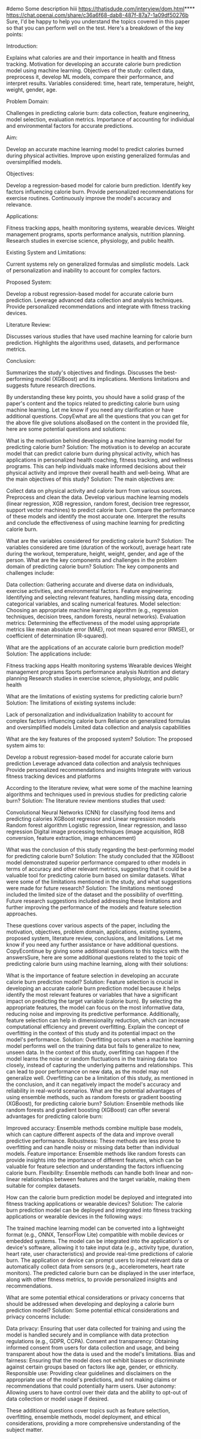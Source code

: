 
#demo 
 Some description
hiii
https://thatjsdude.com/interview/dom.html****
https://chat.openai.com/share/c36a6f68-dab8-487f-87a7-1a09df50276b
Sure, I'd be happy to help you understand the topics covered in this paper so that you can perform well on the test. Here's a breakdown of the key points:

Introduction:


Explains what calories are and their importance in health and fitness tracking.
Motivation for developing an accurate calorie burn prediction model using machine learning.
Objectives of the study: collect data, preprocess it, develop ML models, compare their performance, and interpret results.
Variables considered: time, heart rate, temperature, height, weight, gender, age.


Problem Domain:


Challenges in predicting calorie burn: data collection, feature engineering, model selection, evaluation metrics.
Importance of accounting for individual and environmental factors for accurate predictions.


Aim:


Develop an accurate machine learning model to predict calories burned during physical activities.
Improve upon existing generalized formulas and oversimplified models.


Objectives:


Develop a regression-based model for calorie burn prediction.
Identify key factors influencing calorie burn.
Provide personalized recommendations for exercise routines.
Continuously improve the model's accuracy and relevance.


Applications:


Fitness tracking apps, health monitoring systems, wearable devices.
Weight management programs, sports performance analysis, nutrition planning.
Research studies in exercise science, physiology, and public health.


Existing System and Limitations:


Current systems rely on generalized formulas and simplistic models.
Lack of personalization and inability to account for complex factors.


Proposed System:


Develop a robust regression-based model for accurate calorie burn prediction.
Leverage advanced data collection and analysis techniques.
Provide personalized recommendations and integrate with fitness tracking devices.


Literature Review:


Discusses various studies that have used machine learning for calorie burn prediction.
Highlights the algorithms used, datasets, and performance metrics.


Conclusion:


Summarizes the study's objectives and findings.
Discusses the best-performing model (XGBoost) and its implications.
Mentions limitations and suggests future research directions.

By understanding these key points, you should have a solid grasp of the paper's content and the topics related to predicting calorie burn using machine learning. Let me know if you need any clarification or have additional questions. CopyEwhat are all the questions that you can get for the above file give solutions alsoBased on the content in the provided file, here are some potential questions and solutions:

What is the motivation behind developing a machine learning model for predicting calorie burn?
Solution: The motivation is to develop an accurate model that can predict calorie burn during physical activity, which has applications in personalized health coaching, fitness tracking, and wellness programs. This can help individuals make informed decisions about their physical activity and improve their overall health and well-being.
What are the main objectives of this study?
Solution: The main objectives are:


Collect data on physical activity and calorie burn from various sources.
Preprocess and clean the data.
Develop various machine learning models (linear regression, XGB regression, random forest, decision tree regressor, support vector machines) to predict calorie burn.
Compare the performance of these models and identify the most accurate one.
Interpret the results and conclude the effectiveness of using machine learning for predicting calorie burn.


What are the variables considered for predicting calorie burn?
Solution: The variables considered are time (duration of the workout), average heart rate during the workout, temperature, height, weight, gender, and age of the person.
What are the key components and challenges in the problem domain of predicting calorie burn?
Solution: The key components and challenges include:


Data collection: Gathering accurate and diverse data on individuals, exercise activities, and environmental factors.
Feature engineering: Identifying and selecting relevant features, handling missing data, encoding categorical variables, and scaling numerical features.
Model selection: Choosing an appropriate machine learning algorithm (e.g., regression techniques, decision trees, random forests, neural networks).
Evaluation metrics: Determining the effectiveness of the model using appropriate metrics like mean absolute error (MAE), root mean squared error (RMSE), or coefficient of determination (R-squared).


What are the applications of an accurate calorie burn prediction model?
Solution: The applications include:


Fitness tracking apps
Health monitoring systems
Wearable devices
Weight management programs
Sports performance analysis
Nutrition and dietary planning
Research studies in exercise science, physiology, and public health


What are the limitations of existing systems for predicting calorie burn?
Solution: The limitations of existing systems include:


Lack of personalization and individualization
Inability to account for complex factors influencing calorie burn
Reliance on generalized formulas and oversimplified models
Limited data collection and analysis capabilities


What are the key features of the proposed system?
Solution: The proposed system aims to:


Develop a robust regression-based model for accurate calorie burn prediction
Leverage advanced data collection and analysis techniques
Provide personalized recommendations and insights
Integrate with various fitness tracking devices and platforms


According to the literature review, what were some of the machine learning algorithms and techniques used in previous studies for predicting calorie burn?
Solution: The literature review mentions studies that used:


Convolutional Neural Networks (CNN) for classifying food items and predicting calories
XGBoost regressor and Linear regression models
Random forest algorithm
Logistic regression, linear regression, and lasso regression
Digital image processing techniques (image acquisition, RGB conversion, feature extraction, image enhancement)


What was the conclusion of this study regarding the best-performing model for predicting calorie burn?
Solution: The study concluded that the XGBoost model demonstrated superior performance compared to other models in terms of accuracy and other relevant metrics, suggesting that it could be a valuable tool for predicting calorie burn based on similar datasets.
What were some of the limitations mentioned in the study, and what suggestions were made for future research?
Solution: The limitations mentioned included the limited size of the dataset and the possibility of overfitting. Future research suggestions included addressing these limitations and further improving the performance of the models and feature selection approaches.

These questions cover various aspects of the paper, including the motivation, objectives, problem domain, applications, existing systems, proposed system, literature review, conclusions, and limitations. Let me know if you need any further assistance or have additional questions. CopyEcontinue by giving some additional questions to this topics with the answersSure, here are some additional questions related to the topic of predicting calorie burn using machine learning, along with their solutions:

What is the importance of feature selection in developing an accurate calorie burn prediction model?
Solution: Feature selection is crucial in developing an accurate calorie burn prediction model because it helps identify the most relevant features or variables that have a significant impact on predicting the target variable (calorie burn). By selecting the appropriate features, the model can focus on the most informative data, reducing noise and improving its predictive performance. Additionally, feature selection can help in dimensionality reduction, which can increase computational efficiency and prevent overfitting.
Explain the concept of overfitting in the context of this study and its potential impact on the model's performance.
Solution: Overfitting occurs when a machine learning model performs well on the training data but fails to generalize to new, unseen data. In the context of this study, overfitting can happen if the model learns the noise or random fluctuations in the training data too closely, instead of capturing the underlying patterns and relationships. This can lead to poor performance on new data, as the model may not generalize well. Overfitting can be a limitation of this study, as mentioned in the conclusion, and it can negatively impact the model's accuracy and reliability in real-world scenarios.
What are the potential advantages of using ensemble methods, such as random forests or gradient boosting (XGBoost), for predicting calorie burn?
Solution: Ensemble methods like random forests and gradient boosting (XGBoost) can offer several advantages for predicting calorie burn:


Improved accuracy: Ensemble methods combine multiple base models, which can capture different aspects of the data and improve overall predictive performance.
Robustness: These methods are less prone to overfitting and can handle noisy or missing data better than individual models.
Feature importance: Ensemble methods like random forests can provide insights into the importance of different features, which can be valuable for feature selection and understanding the factors influencing calorie burn.
Flexibility: Ensemble methods can handle both linear and non-linear relationships between features and the target variable, making them suitable for complex datasets.


How can the calorie burn prediction model be deployed and integrated into fitness tracking applications or wearable devices?
Solution: The calorie burn prediction model can be deployed and integrated into fitness tracking applications or wearable devices in the following ways:


The trained machine learning model can be converted into a lightweight format (e.g., ONNX, TensorFlow Lite) compatible with mobile devices or embedded systems.
The model can be integrated into the application's or device's software, allowing it to take input data (e.g., activity type, duration, heart rate, user characteristics) and provide real-time predictions of calorie burn.
The application or device can prompt users to input relevant data or automatically collect data from sensors (e.g., accelerometers, heart rate monitors).
The predicted calorie burn can be displayed in the user interface, along with other fitness metrics, to provide personalized insights and recommendations.


What are some potential ethical considerations or privacy concerns that should be addressed when developing and deploying a calorie burn prediction model?
Solution: Some potential ethical considerations and privacy concerns include:


Data privacy: Ensuring that user data collected for training and using the model is handled securely and in compliance with data protection regulations (e.g., GDPR, CCPA).
Consent and transparency: Obtaining informed consent from users for data collection and usage, and being transparent about how the data is used and the model's limitations.
Bias and fairness: Ensuring that the model does not exhibit biases or discriminate against certain groups based on factors like age, gender, or ethnicity.
Responsible use: Providing clear guidelines and disclaimers on the appropriate use of the model's predictions, and not making claims or recommendations that could potentially harm users.
User autonomy: Allowing users to have control over their data and the ability to opt-out of data collection or model usage if desired.

These additional questions cover topics such as feature selection, overfitting, ensemble methods, model deployment, and ethical considerations, providing a more comprehensive understanding of the subject matter.
